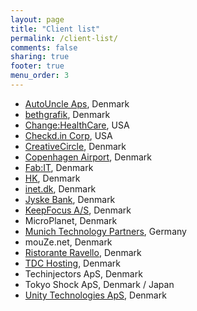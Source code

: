 ```yaml
---
layout: page
title: "Client list"
permalink: /client-list/
comments: false
sharing: true
footer: true
menu_order: 3
---
```


* [AutoUncle Aps](http://autouncle.dk), Denmark
* [bethgrafik](http://bethgrafik.dk), Denmark
* [Change:HealthCare](http://www.changehealthcare.com), USA
* [Checkd.in Corp](http://checkd.in), USA
* [CreativeCircle](http://creativecircle.dk), Denmark
* [Copenhagen Airport](http://cph.dk), Denmark
* [Fab:IT](http://fabit.dk), Denmark
* [HK](http://hk.dk), Denmark
* [inet.dk](http://inet.dk), Denmark
* [Jyske Bank](http://jyskebank.dk), Denmark
* [KeepFocus A/S](http://keepfocus.dk), Denmark
* MicroPlanet, Denmark
* [Munich Technology Partners](http://mtpartners.de), Germany
* mouZe.net, Denmark
* [Ristorante Ravello](http://ristoranteravello.dk/site/), Denmark
* [TDC Hosting](http://www.tdchosting.dk), Denmark
* Techinjectors ApS, Denmark
* Tokyo Shock ApS, Denmark / Japan
* [Unity Technologies ApS](https://unity3d.com), Denmark
